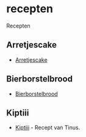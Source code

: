 # recepten

Recepten

## Arretjescake

- [Arretjescake](./arretjes-cake.md)

## Bierborstelbrood

- [Bierborstelbrood](./bierborstelbrood.md)

## Kiptiii

- [Kiptiii](./kiptiii.md) - Recept van Tinus.
